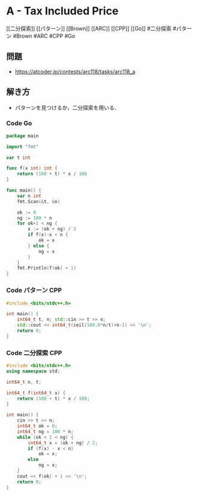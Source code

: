 # A - Tax Included Price
[[二分探索]] [[パターン]] [[Brown]] [[ARC]] [[CPP]] [[Go]]
#二分探索 #パターン #Brown #ARC #CPP #Go 

## 問題
- https://atcoder.jp/contests/arc118/tasks/arc118_a

## 解き方
- パターンを見つけるか，二分探索を用いる．

### Code Go
```go
package main

import "fmt"

var t int

func f(x int) int {
	return (100 + t) * x / 100
}

func main() {
	var n int
	fmt.Scan(&t, &n)

	ok := 0
	ng := 100 * n
	for ok+1 < ng {
		x := (ok + ng) / 2
		if f(x)-x < n {
			ok = x
		} else {
			ng = x
		}
	}
	fmt.Println(f(ok) + 1)
}
```

### Code パターン CPP
```c++
#include <bits/stdc++.h>

int main() {
	int64_t t, n; std::cin >> t >> n;
	std::cout << int64_t(ceil(100.0*n/t)+n-1) << '\n';
    return 0;
}
```

### Code 二分探索 CPP
```c++
#include <bits/stdc++.h>
using namespace std;

int64_t	n, t;

int64_t	f(int64_t x) {
	return (100 + t) * x / 100;
}

int	main() {
	cin >> t >> n;
	int64_t ok = 0;
	int64_t ng = 100 * n;
	while (ok + 1 < ng) {
		int64_t x = (ok + ng) / 2;
		if (f(x) - x < n)
			ok = x;
		else
			ng = x;
	}
	cout << f(ok) + 1 << '\n';
	return 0;
}
```